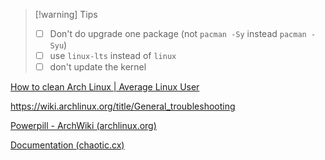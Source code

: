 

> [!warning] Tips
> - [ ] Don't do upgrade one package (not `pacman -Sy` instead `pacman -Syu`)
> - [ ] use `linux-lts` instead of `linux`
> - [ ] don't update the kernel


[How to clean Arch Linux | Average Linux User](https://averagelinuxuser.com/clean-arch-linux/#:~:text=How%20to%20clean%20Arch%20Linux%201%201.%20Clean,cleaning%20programs%20...%208%208.%20Clean%20Systemd%20journal)


 https://wiki.archlinux.org/title/General_troubleshooting





[Powerpill - ArchWiki (archlinux.org)](https://wiki.archlinux.org/title/Powerpill)


[Documentation (chaotic.cx)](https://aur.chaotic.cx/docs)